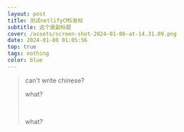 ```yaml
---
layout: post
title: 测试netlifyCMS发帖
subtitle: 这个是副标题
cover: /assets/screen-shot-2024-01-06-at-14.31.09.png
date: 2024-01-08 01:05:56
top: true
tags: nothing
color: blue
---
```

> c﻿an't write chinese?
>
> w﻿hat?
>
>﻿ 
>
> w﻿hat?

